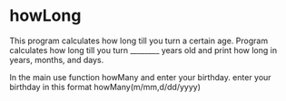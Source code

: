 # howLong
This program calculates how long till you turn a certain age. Program calculates how long till you turn ________ years old and print how long in years, months, and days.

In the main use function howMany and enter your birthday. enter your birthday in this format howMany(m/mm,d/dd/yyyy)
